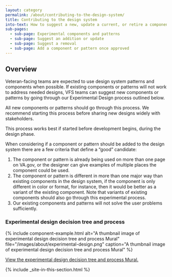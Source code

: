 ```yaml
---
layout: category
permalink: /about/contributing-to-the-design-system/
title: Contributing to the design system
into-text: How to suggest a new, update a current, or retire a component or pattern.
sub-pages:
  - sub-page: Experimental components and patterns
  - sub-page: Suggest an addition or update
  - sub-page: Suggest a removal
  - sub-page: Add a component or pattern once approved
---
```


## Overview

Veteran-facing teams are expected to use design system patterns and components when possible. If existing components or patterns will not work to address needed designs,  VFS teams can suggest new components or patterns by going through our Experimental Design process outlined below. 

All new components or patterns should go through this process. We recommend starting this process before sharing new designs widely with stakeholders. 

This process works best if started before development begins, during the design phase.

When considering if a component or pattern should be added to the design system there are a few criteria that define a “good” candidate:

1. The component or pattern is already being used on more than one page on VA.gov, or the designer can give examples of multiple places the component could be used. 
2. The component or pattern is different in more than one major way than existing components in the design system, if the component is only different in color or format, for instance, then it would be better as a variant of the existing component. Note that variants of existing components should also go through this experimental process.
3. Our existing components and patterns will not solve the user problems sufficiently.

### Experimental design decision tree and process

{% include component-example.html alt="A thumbnail image of experimental design decision tree and process Mural" file="/images/about/experimental-design.png" caption="A thumbnail image of experimental design decision tree and process Mural" %}

<va-link-action
  href="https://app.mural.co/t/departmentofveteransaffairs9999/m/departmentofveteransaffairs9999/1715279885465/a8a7701ed5948be8cd98f972ee930a16b9e7444b"
  text="Open experimental design Mural file"
/>

<a href="https://app.mural.co/t/departmentofveteransaffairs9999/m/departmentofveteransaffairs9999/1715279885465/a8a7701ed5948be8cd98f972ee930a16b9e7444b">View the experimental design decision tree and process Mural.</a>

{% include _site-in-this-section.html %}
